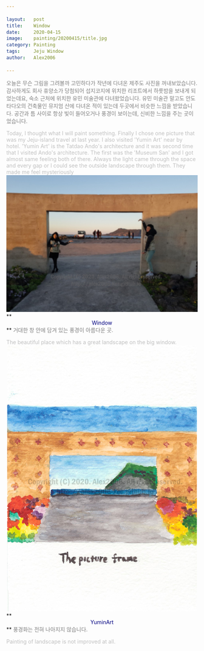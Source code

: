 ```yaml
---

layout:   post
title:    Window
date:     2020-04-15
image:    painting/20200415/title.jpg
category: Painting
tags:     Jeju Window
author:   Alex2006

---
```


<span style="color:gray">
	오늘은 무슨 그림을 그려볼까 고민하다가 작년에 다녀온 제주도 사진을 꺼내보았습니다.
	감사하게도 회사 휴양소가 당첨되어 섭지코지에 위치한 리조트에서 하룻밤을 보내게 되었는데요,
	숙소 근처에 위치한 유민 미술관에 다녀왔었습니다.
	유민 미술관 말고도 안도 타다오의 건축물인 뮤지엄 산에 다녀온 적이 있는데 두곳에서 비슷한 느낌을 받았습니다.
	공간과 틈 사이로 항상 빛이 들어오거나 풍경이 보이는데, 신비한 느낌을 주는 곳이었습니다.
</span>

>
<span style="color:silver">
	Today, I thought what I will paint something.
	Finally I chose one picture that was my Jeju-island travel at last year.
	I also visited 'Yumin Art' near by hotel.
	'Yumin Art' is the Tatdao Ando's architecture and it was second time that I visited Ando's architecture.
	The first was the 'Museum San' and I got almost same feeling both of there.
	Always the light came through the space and every gap or I could see the outside landscape through them.
	They made me feel mysteriously
</span>

<center>
	<img src="/images/painting/20200415/window.jpg">
</center>
**<center><span style="color:navy">Window</span></center>**

<span style="color:gray">
	거대한 창 안에 담겨 있는 풍경이 아름다운 곳.
</span>

>
<span style="color:silver">
	The beautiful place which has a great landscape on the big window.
</span>

<center>
	<img src="/images/painting/20200415/jeju.jpg">
</center>
**<center><span style="color:navy">YuminArt</span></center>**

<span style="color:gray">
	풍경화는 전혀 나아지지 않습니다.
</span>

>
<span style="color:silver">
	Painting of landscape is not improved at all.
</span>
